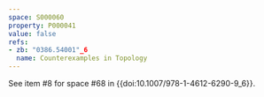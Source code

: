 ```yaml
---
space: S000060
property: P000041
value: false
refs:
- zb: "0386.54001"_6
  name: Counterexamples in Topology
---
```


See item #8 for space #68 in {{doi:10.1007/978-1-4612-6290-9_6}}.

